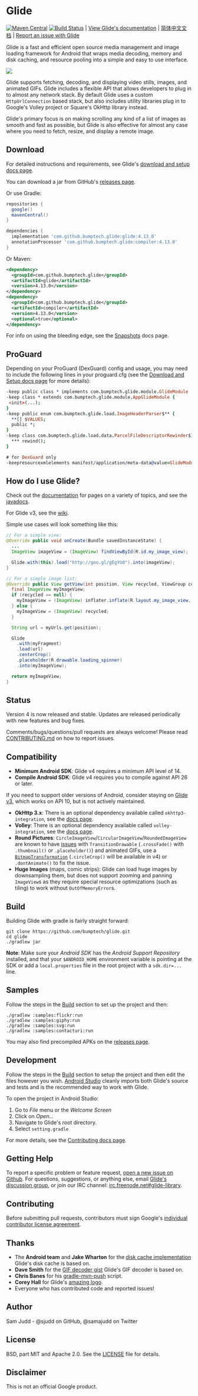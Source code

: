 Glide
=====

[![Maven Central](https://maven-badges.herokuapp.com/maven-central/com.github.bumptech.glide/glide/badge.svg)](https://maven-badges.herokuapp.com/maven-central/com.github.bumptech.glide/glide) [![Build Status](https://travis-ci.org/bumptech/glide.svg?branch=master)](https://travis-ci.org/bumptech/glide)
| [View Glide's documentation][20] | [简体中文文档][22] | [Report an issue with Glide][5]

Glide is a fast and efficient open source media management and image loading framework for Android that wraps media
decoding, memory and disk caching, and resource pooling into a simple and easy to use interface.

![](static/glide_logo.png)

Glide supports fetching, decoding, and displaying video stills, images, and animated GIFs. Glide includes a flexible API
that allows developers to plug in to almost any network stack. By default Glide uses a custom `HttpUrlConnection` based
stack, but also includes utility libraries plug in to Google's Volley project or Square's OkHttp library instead.

Glide's primary focus is on making scrolling any kind of a list of images as smooth and fast as possible, but Glide is
also effective for almost any case where you need to fetch, resize, and display a remote image.

Download
--------
For detailed instructions and requirements, see Glide's [download and setup docs page][28].

You can download a jar from GitHub's [releases page][1].

Or use Gradle:

```gradle
repositories {
  google()
  mavenCentral()
}

dependencies {
  implementation 'com.github.bumptech.glide:glide:4.13.0'
  annotationProcessor 'com.github.bumptech.glide:compiler:4.13.0'
}
```

Or Maven:

```xml
<dependency>
  <groupId>com.github.bumptech.glide</groupId>
  <artifactId>glide</artifactId>
  <version>4.13.0</version>
</dependency>
<dependency>
  <groupId>com.github.bumptech.glide</groupId>
  <artifactId>compiler</artifactId>
  <version>4.13.0</version>
  <optional>true</optional>
</dependency>
```

For info on using the bleeding edge, see the [Snapshots][17] docs page.

ProGuard
--------
Depending on your ProGuard (DexGuard) config and usage, you may need to include the following lines in your proguard.cfg (see the [Download and Setup docs page][25] for more details):

```pro
-keep public class * implements com.bumptech.glide.module.GlideModule
-keep class * extends com.bumptech.glide.module.AppGlideModule {
 <init>(...);
}
-keep public enum com.bumptech.glide.load.ImageHeaderParser$** {
  **[] $VALUES;
  public *;
}
-keep class com.bumptech.glide.load.data.ParcelFileDescriptorRewinder$InternalRewinder {
  *** rewind();
}

# for DexGuard only
-keepresourcexmlelements manifest/application/meta-data@value=GlideModule
```

How do I use Glide?
-------------------
Check out the [documentation][20] for pages on a variety of topics, and see the [javadocs][3].

For Glide v3, see the [wiki][2].

Simple use cases will look something like this:

```java
// For a simple view:
@Override public void onCreate(Bundle savedInstanceState) {
  ...
  ImageView imageView = (ImageView) findViewById(R.id.my_image_view);

  Glide.with(this).load("http://goo.gl/gEgYUd").into(imageView);
}

// For a simple image list:
@Override public View getView(int position, View recycled, ViewGroup container) {
  final ImageView myImageView;
  if (recycled == null) {
    myImageView = (ImageView) inflater.inflate(R.layout.my_image_view, container, false);
  } else {
    myImageView = (ImageView) recycled;
  }

  String url = myUrls.get(position);

  Glide
    .with(myFragment)
    .load(url)
    .centerCrop()
    .placeholder(R.drawable.loading_spinner)
    .into(myImageView);

  return myImageView;
}
```

Status
------
Version 4 is now released and stable. Updates are released periodically with new features and bug fixes.

Comments/bugs/questions/pull requests are always welcome! Please read [CONTRIBUTING.md][5] on how to report issues.

Compatibility
-------------

* **Minimum Android SDK**: Glide v4 requires a minimum API level of 14.
* **Compile Android SDK**: Glide v4 requires you to compile against API 26 or later.

If you need to support older versions of Android, consider staying on [Glide v3][14], which works on API 10, but is not actively maintained.

* **OkHttp 3.x**: There is an optional dependency available called `okhttp3-integration`, see the [docs page][23].
* **Volley**: There is an optional dependency available called `volley-integration`, see the [docs page][24].
* **Round Pictures**: `CircleImageView`/`CircularImageView`/`RoundedImageView` are known to have [issues][18] with `TransitionDrawable` (`.crossFade()` with `.thumbnail()` or `.placeholder()`) and animated GIFs, use a [`BitmapTransformation`][19] (`.circleCrop()` will be available in v4) or `.dontAnimate()` to fix the issue.
* **Huge Images** (maps, comic strips): Glide can load huge images by downsampling them, but does not support zooming and panning `ImageView`s as they require special resource optimizations (such as tiling) to work without `OutOfMemoryError`s.

Build
-----
Building Glide with gradle is fairly straight forward:

```shell
git clone https://github.com/bumptech/glide.git
cd glide
./gradlew jar
```

**Note**: Make sure your *Android SDK* has the *Android Support Repository* installed, and that your `$ANDROID_HOME` environment
variable is pointing at the SDK or add a `local.properties` file in the root project with a `sdk.dir=...` line.

Samples
-------
Follow the steps in the [Build](#build) section to set up the project and then:

```shell
./gradlew :samples:flickr:run
./gradlew :samples:giphy:run
./gradlew :samples:svg:run
./gradlew :samples:contacturi:run
```
You may also find precompiled APKs on the [releases page][1].

Development
-----------
Follow the steps in the [Build](#build) section to setup the project and then edit the files however you wish.
[Android Studio][26] cleanly imports both Glide's source and tests and is the recommended way to work with Glide.

To open the project in Android Studio:

1. Go to *File* menu or the *Welcome Screen*
2. Click on *Open...*
3. Navigate to Glide's root directory.
4. Select `setting.gradle`

For more details, see the [Contributing docs page][27].

Getting Help
------------
To report a specific problem or feature request, [open a new issue on Github][5]. For questions, suggestions, or
anything else, email [Glide's discussion group][6], or join our IRC channel: [irc.freenode.net#glide-library][13].

Contributing
------------
Before submitting pull requests, contributors must sign Google's [individual contributor license agreement][7].

Thanks
------
* The **Android team** and **Jake Wharton** for the [disk cache implementation][8] Glide's disk cache is based on.
* **Dave Smith** for the [GIF decoder gist][9] Glide's GIF decoder is based on.
* **Chris Banes** for his [gradle-mvn-push][10] script.
* **Corey Hall** for Glide's [amazing logo][11].
* Everyone who has contributed code and reported issues!

Author
------
Sam Judd - @sjudd on GitHub, @samajudd on Twitter

License
-------
BSD, part MIT and Apache 2.0. See the [LICENSE][16] file for details.

Disclaimer
---------
This is not an official Google product.

[1]: https://github.com/bumptech/glide/releases
[2]: https://github.com/bumptech/glide/wiki
[3]: https://bumptech.github.io/glide/ref/javadocs.html
[4]: https://www.jetbrains.com/idea/download/
[5]: https://github.com/bumptech/glide/blob/master/CONTRIBUTING.md
[6]: https://groups.google.com/forum/#!forum/glidelibrary
[7]: https://developers.google.com/open-source/cla/individual
[8]: https://github.com/JakeWharton/DiskLruCache
[9]: https://gist.github.com/devunwired/4479231
[10]: https://github.com/chrisbanes/gradle-mvn-push
[11]: static/glide_logo.png
[12]: https://github.com/bumptech/glide/wiki/Integration-Libraries
[13]: http://webchat.freenode.net/?channels=glide-library
[14]: https://github.com/bumptech/glide/tree/3.0
[15]: https://github.com/bumptech/glide/tree/master
[16]: https://github.com/bumptech/glide/blob/master/LICENSE
[17]: http://bumptech.github.io/glide/dev/snapshots.html
[18]: https://github.com/bumptech/glide/issues?q=is%3Aissue+CircleImageView+OR+CircularImageView+OR+RoundedImageView
[19]: https://github.com/wasabeef/glide-transformations
[20]: https://bumptech.github.io/glide/
[22]: https://muyangmin.github.io/glide-docs-cn/
[23]: http://bumptech.github.io/glide/int/okhttp3.html
[24]: http://bumptech.github.io/glide/int/volley.html
[25]: http://bumptech.github.io/glide/doc/download-setup.html#proguard
[26]: https://developer.android.com/studio/index.html
[27]: http://bumptech.github.io/glide/dev/contributing.html
[28]: http://bumptech.github.io/glide/doc/download-setup.html